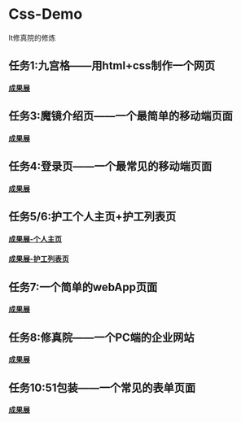 # Css-Demo
It修真院的修炼
## 任务1:九宫格——用html+css制作一个网页
#### <a href="https://guixu40.github.io/Css-Demo/test1/index.html">成果展</a>

## 任务3:魔镜介绍页——一个最简单的移动端页面
#### <a href="https://guixu40.github.io/Css-Demo/test3/index.html">成果展</a>

## 任务4:登录页——一个最常见的移动端页面
#### <a href="https://guixu40.github.io/Css-Demo/test4/index.html">成果展</a>

## 任务5/6:护工个人主页+护工列表页
#### <a href="https://guixu40.github.io/Css-Demo/nurse/index.html">成果展-个人主页</a>
#### <a href="https://guixu40.github.io/Css-Demo/nurse/listOfWorkers.html">成果展-护工列表页</a>

## 任务7:一个简单的webApp页面
#### <a href="https://guixu40.github.io/Css-Demo/test7/index.html">成果展</a>

## 任务8:修真院——一个PC端的企业网站
#### <a href="https://guixu40.github.io/Css-Demo/test8/index.html">成果展</a>

## 任务10:51包装——一个常见的表单页面
#### <a href="https://guixu40.github.io/Css-Demo/test10/index.html">成果展</a>
